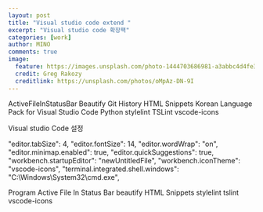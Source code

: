 ```yaml
---
layout: post
title: "Visual studio code extend "
excerpt: "Visual studio code 확장팩"
categories: [work]
author: MINO
comments: true
image:
  feature: https://images.unsplash.com/photo-1444703686981-a3abbc4d4fe3?crop=entropy&dpr=2&fit=crop&fm=jpg&h=475&ixjsv=2.1.0&ixlib=rb-0.3.5&q=50&w=1250
  credit: Greg Rakozy
  creditlink: https://unsplash.com/photos/oMpAz-DN-9I
---
```


ActiveFileInStatusBar
Beautify
Git History
HTML Snippets
Korean Language Pack for Visual Studio Code
Python
stylelint
TSLint
vscode-icons

Visual studio Code 설정

"editor.tabSize": 4,
"editor.fontSize": 14,
"editor.wordWrap": "on",
"editor.minimap.enabled": true,
"editor.quickSuggestions": true,
"workbench.startupEditor": "newUntitledFile",
"workbench.iconTheme": "vscode-icons",
"terminal.integrated.shell.windows": "C:\\Windows\\System32\\cmd.exe",

Program 
Active File In Status Bar
beautify
HTML Snippets
stylelint
tslint
vscode-icons
